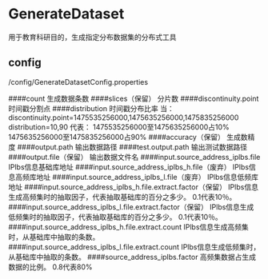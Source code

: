 # GenerateDataset
用于教育科研目的，生成指定分布数据集的分布式工具
## config
/config/GenerateDatasetConfig.properties

####count
生成数据条数
####slices（保留）
分片数
####discontinuity.point
时间戳分割点
####distribution
时间戳分布比率
当：discontinuity.point=1475535256000,1475635256000,1475835256000
distribution=10,90
代表：
1475535256000至1475635256000占10%
1475635256000至1475835256000占90%
####accuracy（保留）
生成数精度
####output.path
输出数据路径
####test.output.path
输出测试数据路径
####output.file（保留）
输出数据文件名
####input.source_address_iplbs.file
IPlbs信息基础库地址
####input.source_address_iplbs_h.file（废弃）
IPlbs信息高频库地址
####input.source_address_iplbs_l.file（废弃）
IPlbs信息低频库地址
####input.source_address_iplbs_h.file.extract.factor（保留）
IPlbs信息生成高频集时的抽取因子，代表抽取基础库的百分之多少。
0.1代表10％。
####input.source_address_iplbs_l.file.extract.factor（保留）
IPlbs信息生成低频集时的抽取因子，代表抽取基础库的百分之多少。
0.1代表10％。
####input.source_address_iplbs_h.file.extract.count
IPlbs信息生成高频集时，从基础库中抽取的条数。
####input.source_address_iplbs_l.file.extract.count
IPlbs信息生成低频集时，从基础库中抽取的条数。
####source_address_iplbs.factor
高频集数据占生成数据的比例。
0.8代表80%